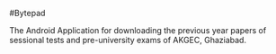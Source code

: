 #Bytepad

The Android Application for downloading the previous year papers of sessional tests and pre-university exams of AKGEC, Ghaziabad.
